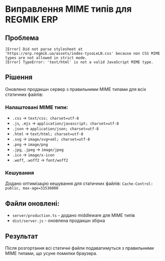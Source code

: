 # Виправлення MIME типів для REGMIK ERP

## Проблема
```
[Error] Did not parse stylesheet at 'https://erp.regmik.ua/assets/index-tysoLeLN.css' because non CSS MIME types are not allowed in strict mode.
[Error] TypeError: 'text/html' is not a valid JavaScript MIME type.
```

## Рішення
Оновлено продакшн сервер з правильними MIME типами для всіх статичних файлів:

### Налаштовані MIME типи:
- `.css` → `text/css; charset=utf-8`
- `.js`, `.mjs` → `application/javascript; charset=utf-8`
- `.json` → `application/json; charset=utf-8`
- `.html` → `text/html; charset=utf-8`
- `.svg` → `image/svg+xml; charset=utf-8`
- `.png` → `image/png`
- `.jpg`, `.jpeg` → `image/jpeg`
- `.ico` → `image/x-icon`
- `.woff`, `.woff2` → `font/woff2`

### Кешування
Додано оптимізацію кешування для статичних файлів:
`Cache-Control: public, max-age=31536000`

## Файли оновлені:
- `server/production.ts` - додано middleware для MIME типів
- `dist/server.js` - оновлена продакшн збірка

## Результат
Після розгортання всі статичні файли подаватимуться з правильними MIME типами, що усуне помилки браузера.